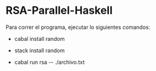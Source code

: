 # RSA-Parallel-Haskell

Para correr el programa, ejecutar lo siguientes comandos:

- cabal install random

- stack install random

- cabal run rsa -- ./archivo.txt
